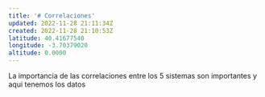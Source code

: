 ```yaml
---
title: '# Correlaciones'
updated: 2022-11-28 21:11:34Z
created: 2022-11-28 21:10:53Z
latitude: 40.41677540
longitude: -3.70379020
altitude: 0.0000
---
```


La importancia de las correlaciones entre los 5 sistemas son importantes y aqui tenemos los datos